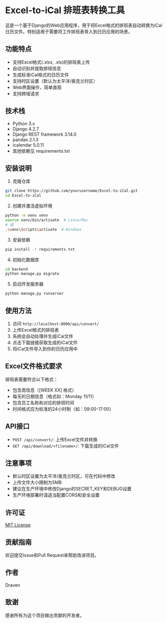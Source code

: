 # Excel-to-iCal 排班表转换工具

这是一个基于Django的Web应用程序，用于将Excel格式的排班表自动转换为iCal日历文件。特别适用于需要将工作排班表导入到日历应用的场景。

## 功能特点

- 支持Excel格式(.xlsx, .xls)的排班表上传
- 自动识别并提取排班信息
- 生成标准iCal格式的日历文件
- 支持时区设置（默认为太平洋/奥克兰时区）
- Web界面操作，简单直观
- 支持跨域请求

## 技术栈

- Python 3.x
- Django 4.2.7
- Django REST framework 3.14.0
- pandas 2.1.3
- icalendar 5.0.11
- 其他依赖见 requirements.txt

## 安装说明

1. 克隆仓库
```bash
git clone https://github.com/yourusername/Excel-to-iCal.git
cd Excel-to-iCal
```

2. 创建并激活虚拟环境
```bash
python -m venv venv
source venv/bin/activate  # Linux/Mac
# 或
.\venv\Scripts\activate  # Windows
```

3. 安装依赖
```bash
pip install -r requirements.txt
```

4. 初始化数据库
```bash
cd backend
python manage.py migrate
```

5. 启动开发服务器
```bash
python manage.py runserver
```

## 使用方法

1. 访问 `http://localhost:8000/api/convert/` 
2. 上传Excel格式的排班表
3. 系统会自动处理并生成iCal文件
4. 点击下载链接获取生成的iCal文件
5. 将iCal文件导入到你的日历应用中

## Excel文件格式要求

排班表需要符合以下格式：
- 包含周信息（[WEEK XX] 格式）
- 每天的日期信息（格式如：Monday 11/11）
- 包含员工名称和对应的排班时间
- 时间格式应为标准的24小时制（如：09:00-17:00）

## API接口

- `POST /api/convert/`: 上传Excel文件并转换
- `GET /api/download/<filename>/`: 下载生成的iCal文件

## 注意事项

- 默认时区设置为太平洋/奥克兰时区，可在代码中修改
- 上传文件大小限制为5MB
- 建议在生产环境中修改Django的SECRET_KEY和DEBUG设置
- 生产环境部署时请适当配置CORS和安全设置

## 许可证

[MIT License](LICENSE)

## 贡献指南

欢迎提交Issue和Pull Request来帮助改进项目。

## 作者

Draven

## 致谢

感谢所有为这个项目做出贡献的开发者。

